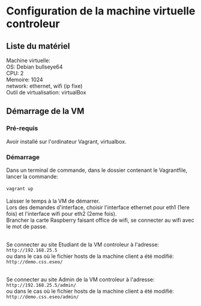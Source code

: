 # Configuration de la machine virtuelle controleur
## Liste du matériel

Machine virtuelle: <br/>
OS: Debian bullseye64 <br/>
CPU: 2 <br/>
Memoire: 1024 <br/>
network: ethernet, wifi (ip fixe) <br/>
Outil de virtualisation: virtualBox <br/>

## Démarrage de la VM

### Pré-requis
Avoir installé sur l'ordinateur Vagrant, virtualbox.

### Démarrage
Dans un terminal de commande, dans le dossier contenant le Vagrantfile, lancer la commande:<br/><br/> `vagrant up`<br/><br/>
Laisser le temps à la VM de démarrer. <br/>
Lors des demandes d'interface, choisir l'interface ethernet pour eth1 (1ere fois) et l'interface wifi pour eth2 (2eme fois).<br/>
Brancher la carte Raspberry faisant office de wifi, se connecter au wifi avec le mot de passe. <br/><br/>

Se connecter au site Etudiant de la VM controleur à l'adresse: <br/>
`http://192.168.25.5`<br/>
ou dans le cas où le fichier hosts de la machine client a été modifié: <br/>
`http://demo.css.eseo/`<br/><br/>

Se connecter au site Admin de la VM controleur à l'adresse: <br/>
`http://192.168.25.5/admin/`<br/>
ou dans le cas où le fichier hosts de la machine client a été modifié: <br/>
`http://demo.css.eseo/admin/`<br/>
